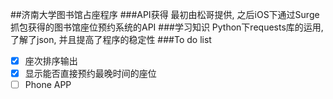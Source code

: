 ##济南大学图书馆占座程序
###API获得
最初由松哥提供, 之后iOS下通过Surge抓包获得的图书馆座位预约系统的API
###学习知识
Python下requests库的运用, 了解了json, 并且提高了程序的稳定性
###To do list
- [x] 座次排序输出
- [x] 显示能否直接预约最晚时间的座位
- [ ] Phone APP